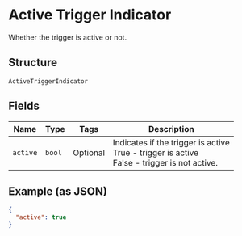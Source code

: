 
# Active Trigger Indicator

Whether the trigger is active or not.

## Structure

`ActiveTriggerIndicator`

## Fields

| Name | Type | Tags | Description |
|  --- | --- | --- | --- |
| `active` | `bool` | Optional | Indicates if the trigger is active<br />True - trigger is active<br />False - trigger is not active. |

## Example (as JSON)

```json
{
  "active": true
}
```

